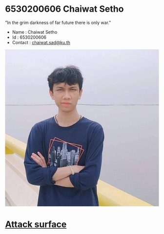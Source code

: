 # 6530200606 Chaiwat Setho
 "In the grim darkness of far future there is only war."

- Name : Chaiwat Setho
- Id : 6530200606
- Contact : chaiwat.sad@ku.th


![The Emperor](img/the_emperor.jpg)

# [Attack surface](attack-surface.md)
